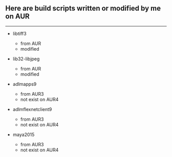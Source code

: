  ## Here are build scripts written or modified by me on AUR ##
  - - -
* libtiff3
  * from AUR
  * modified

* lib32-libjpeg
  * from AUR
  * modified

* adlmapps9
  * from AUR3
  * not exist on AUR4

* adlmflexnetclient9
  * from AUR3
  * not exist on AUR4

* maya2015
  * from AUR3
  * not exist on AUR4
